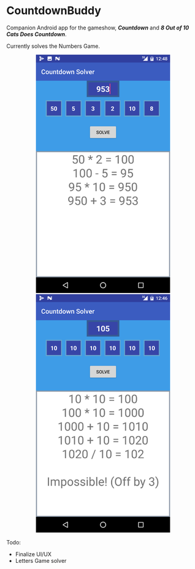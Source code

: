 # CountdownBuddy
Companion Android app for the gameshow, ***Countdown*** and ***8 Out of 10 Cats Does Countdown***.

Currently solves the Numbers Game.

<p align="center">
  <img src="https://raw.githubusercontent.com/AmbiguousNinja/CountdownBuddy/master/images/possible.png" width="350"/>
  <img src="https://raw.githubusercontent.com/AmbiguousNinja/CountdownBuddy/master/images/impossible.png" width="350"/>
</p>

Todo:
- Finalize UI/UX
- Letters Game solver

